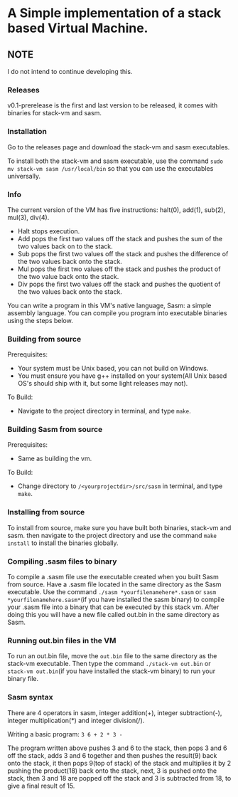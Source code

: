 # A Simple implementation of a stack based Virtual Machine.

## NOTE
I do not intend to continue developing this.

### Releases
v0.1-prerelease is the first and last version to be released, it comes with binaries for stack-vm and sasm.

### Installation
Go to the releases page and download the stack-vm and sasm executables.

To install both the stack-vm and sasm executable, use the command `sudo mv stack-vm sasm /usr/local/bin` so that you can use the executables universally.

### Info
The current version of the VM has five instructions: halt(0), add(1), sub(2), mul(3), div(4).
- Halt stops execution.
- Add pops the first two values off the stack and pushes the sum of the two values back on to the stack.
- Sub pops the first two values off the stack and pushes the difference of the two values back onto the stack.
- Mul pops the first two values off the stack and pushes the product of the two value back onto the stack.
- Div pops the first two values off the stack and pushes the quotient of the two values back onto the stack.

You can write a program in this VM's native language, Sasm: a simple assembly language.
You can compile you program into executable binaries using the steps below.

### Building from source
Prerequisites:
- Your system must be Unix based, you can not build on Windows.
- You must ensure you have g++ installed on your system(All Unix based OS's should ship with it, but some light releases may not).

To Build:
- Navigate to the project directory in terminal, and type `make`.

### Building Sasm from source
Prerequisites:
- Same as building the vm.

To Build:
- Change directory to `/<yourprojectdir>/src/sasm` in terminal, and type `make`.

### Installing from source
To install from source, make sure you have built both binaries, stack-vm and sasm. then navigate to the project directory and use the command `make install` to install the binaries globally.

### Compiling .sasm files to binary 
To compile a .sasm file use the executable created when you built Sasm from source.
Have a .sasm file located in the same directory as the Sasm executable.
Use the command `./sasm *yourfilenamehere*.sasm` or `sasm *yourfilenamehere.sasm*`(if you have installed the sasm binary) to compile your .sasm file into a binary that can be executed by this stack vm. After doing this you will have a new file called out.bin in the same directory as Sasm.

### Running out.bin files in the VM
To run an out.bin file, move the `out.bin` file to the same directory as the stack-vm executable. Then type the command `./stack-vm out.bin` or `stack-vm out.bin`(if you have installed the stack-vm binary) to run your binary file.

### Sasm syntax
There are 4 operators in sasm, integer addition(+), integer subtraction(-), integer multiplication(\*) and integer division(/). 

Writing a basic program: `3 6 + 2 * 3 -`

The program written above pushes 3 and 6 to the stack, then pops 3 and 6 off the stack, adds 3 and 6 together and then pushes the result(9) back onto the stack, it then pops 9(top of stack) of the stack and multiplies it by 2 pushing the product(18) back onto the stack, next, 3 is pushed onto the stack, then 3 and 18 are popped off the stack and 3 is subtracted from 18, to give a final result of 15.
